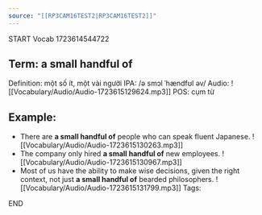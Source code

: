 ```yaml
---
source: "[[RP3CAM16TEST2|RP3CAM16TEST2]]"
---
```

START
Vocab
1723614544722
## Term: a small handful of
Definition: một số ít, một vài người
IPA: /ə smɔl ˈhændfʊl əv/
Audio: ![[Vocabulary/Audio/Audio-1723615129624.mp3]]
POS: cụm từ
## Example:
- There are **a small handful of** people who can speak fluent Japanese.
    ![[Vocabulary/Audio/Audio-1723615130263.mp3]] 
- The company only hired **a small handful of** new employees.
     ![[Vocabulary/Audio/Audio-1723615130967.mp3]]
- Most of us have the ability to make wise decisions, given the right context, not just **a small handful of** bearded philosophers.
     ![[Vocabulary/Audio/Audio-1723615131799.mp3]] 
Tags:

END
